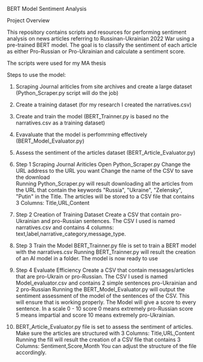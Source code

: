 BERT Model Sentiment Analysis

Project Overview

This repository contains scripts and resources for performing sentiment analysis on news articles referring to Russinan-Ukrainian 2022 War using a pre-trained BERT model. The goal is to classify the sentiment of each article as either Pro-Russian or Pro-Ukrainian and calculate a sentiment score.

The scripts were used for my MA thesis

Steps to use the model: 
1. Scraping Journal ariticles from site archives and create a large dataset (Python_Scraper.py script will do the job)
2. Create a training dataset (for my research I created the narratives.csv)
3. Create and train the model (BERT_Trainner.py is based no the narratives.csv as a training dataset)
4. Evavaluate that the model is perfomrming effectively (BERT_Model_Evaluator.py)
5. Assess the sentiment of the articles dataset (BERT_Article_Evaluator.py)

1. Step 1  Scraping Journal Ariticles
  Open Python_Scraper.py
  Change the URL address to the URL you want
  Change the name of the CSV to save the download  
  Running Python_Scraper.py will result downloading all the articles from the URL that contain the keywords "Russia", "Ukraine", "Zelensky", "Putin" in the Title. The articles will be stored to a CSV file that contains 3 Columns: Title,URL,Content

2. Step 2 Creation of Training Dataset
  Create a CSV that contain pro-Ukrainian and pro-Russian sentences.
  The CSV I used is named narratives.csv and contains 4 columns: text,label,narrative_category,message_type.

3. Step 3 Train the Model
  BERT_Trainner.py file is set to train a BERT model with the narratives.csv
  Running BERT_Trainner.py will result the creation of an AI model in a folder.
  The model is now ready to use

4. Step 4 Evaluate Efficiency
  Create a CSV that contain messages/articles that are pro-Ukrain or pro-Russian.
  The CSV I used is named Model_evaluator.csv and contains 2 simple sentences pro-Ukrainian and 2 pro-Russian
  Running the BERT_Model_Evaluator.py will output the sentiment assessment of the model of the sentences of the CSV. This will ensure that is working properly.
  The Model will give a score to every sentence. In a scale 0 - 10 score 0 means extremely pro-Russian score 5 means impartial and score 10 means extremely pro-Ukrainian.

 5. BERT_Article_Evaluator.py file is set to assess the sentiment of articles.
  Make sure the articles are structured with 3 Columns: Title,URL,Content
  Running the fill will result the creation of a CSV file that contains 3 Columns: Sentiment,Score,Month
  You can adjust the structure of the file accordingly.
